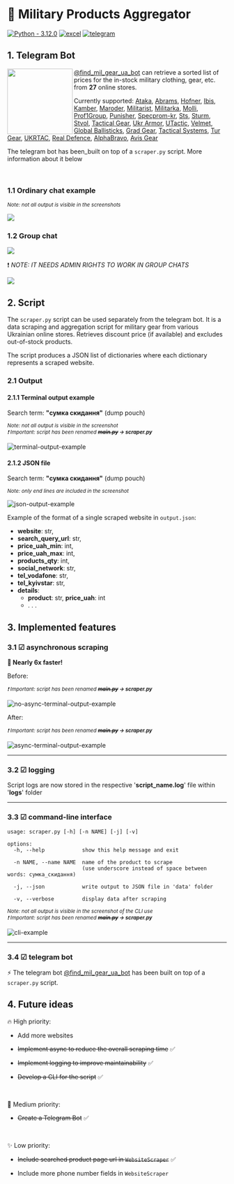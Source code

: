 # 🛒 Military Products Aggregator

[![Python - 3.12.0](https://img.shields.io/badge/Python-3.12.0-f4d159)](https://www.python.org/downloads/release/python-3120/)
[![excel](https://img.shields.io/badge/Excel-online_stores_information-1D6F42)](data/buy-mil-equipment.xlsx)
[![telegram](https://img.shields.io/badge/Telegram-Find_Military_Gear_UA-229ED9)](https://web.telegram.org/k/#@find_mil_gear_ua_bot)

## 1. Telegram Bot

<img src="data/telegram-bot/telegram-bot-qr.jpg" width="150" align="left" margin="20px">

[@find_mil_gear_ua_bot](https://web.telegram.org/k/#@find_mil_gear_ua_bot) can retrieve a sorted list of prices for the in-stock military clothing, gear, etc. from __27__ online stores.

Currently supported:
[Ataka](https://attack.kiev.ua), [Abrams](https://abrams.com.ua), [Hofner](https://hofner.com.ua), [Ibis](https://ibis.net.ua),
[Kamber](https://kamber.com.ua), [Maroder](https://maroder.com.ua), [Militarist](https://militarist.ua),
[Militarka](https://militarka.com.ua), [Molli](https://molliua.com), [Prof1Group](https://prof1group.ua), [Punisher](https://punisher.com.ua),
[Specprom-kr](https://specprom-kr.com.ua), [Sts](https://sts-gear.com), [Sturm](https://sturm.com.ua), [Stvol](https://stvol.ua),
[Tactical Gear](https://tacticalgear.ua), [Ukr Armor](https://ukrarmor.com.ua), [UTactic](https://utactic.com), [Velmet](https://velmet.ua),
[Global Ballisticks](https://globalballistics.com.ua), [Grad Gear](https://gradgear.com.ua), [Tactical Systems](https://tactical-systems.com.ua),
[Tur Gear](https://turgear.com.ua/), [UKRTAC](https://ukrtac.com/en/), [Real Defence](https://real-def.com), [AlphaBravo](https://alphabravo.com.ua),
[Avis Gear](https://avisgear.com)

The telegram bot has been_built on top of a `scraper.py` script. More information about it below

<br clear="left">

### 1.1 Ordinary chat example

<sub>_Note: not all output is visible in the screenshots_</sub>

<img src="data/telegram-bot/telegram-bot-showcase.jpg" align="left"><br clear="left">

### 1.2 Group chat

<img src="data/telegram-bot/telegram-bot-group-1.png" align="left"><br clear="left">

❗ _NOTE: IT NEEDS ADMIN RIGHTS TO WORK IN GROUP CHATS_

<img src="data/telegram-bot/telegram-bot-group-2.png" width>

## 2. Script

The `scraper.py` script can be used separately from the telegram bot. It is a data scraping and aggregation script for military gear from various Ukrainian online stores. Retrieves discount price (if available) and excludes out-of-stock products.

The script produces a JSON list of dictionaries where each dictionary represents a scraped website.

### 2.1 Output

#### 2.1.1 Terminal output example

Search term: __"сумка скидання"__ (dump pouch)

<sub>_Note: not all output is visible in the screenshot_</sub><br>
<sub>_❗ Important: script has been renamed __~~main.py~~ → scraper.py___</sub>

![terminal-output-example](data/mil-products-scraper-cli-example.png)

#### 2.1.2 JSON file

Search term: __"сумка скидання"__ (dump pouch)

<sub>_Note: only end lines are included in the screenshot_</sub>

![json-output-example](data/mil-products-scraper-json-example.png)

Example of the format of a single scraped website in `output.json`:

- __website__: str,
- __search_query_url__: str,
- __price_uah_min__: int,
- __price_uah_max__: int,
- __products_qty__: int,
- __social_network__: str,
- __tel_vodafone__: str,
- __tel_kyivstar__: str,
- __details__:
  - __product__: str, __price_uah__: int
  - . . .

## 3. Implemented features

### 3.1 ☑ __asynchronous scraping__

__🚀 Nearly 6x faster!__

Before:

<sub>_❗ Important: script has been renamed __~~main.py~~ → scraper.py___</sub>

![no-async-terminal-output-example](data/time-no-async.png)

After:

<sub>_❗ Important: script has been renamed __~~main.py~~ → scraper.py___</sub>

![async-terminal-output-example](data/time-async.png)

***

### 3.2 ☑ __logging__

Script logs are now stored in the respective '__script_name.log__' file within '__logs__' folder

***

### 3.3 ☑ __command-line interface__

    usage: scraper.py [-h] [-n NAME] [-j] [-v]

    options:
      -h, --help            show this help message and exit
      
      -n NAME, --name NAME  name of the product to scrape
                            (use underscore instead of space between words: сумка_скидання)
      
      -j, --json            write output to JSON file in 'data' folder
      
      -v, --verbose         display data after scraping

<sub>_Note: not all output is visible in the screenshot of the CLI use_</sub><br>
<sub>_❗ Important: script has been renamed __~~main.py~~ → scraper.py___</sub>

![cli-example](data/mil-products-scraper-cli-interface-example.png)

***

### 3.4 ☑ __telegram bot__

⚡ The telegram bot [@find_mil_gear_ua_bot](https://web.telegram.org/k/#@find_mil_gear_ua_bot) has been built on top of a `scraper.py` script.

## 4. Future ideas

🔥 High priority:

- Add more websites

- ~~Implement async to reduce the overall scraping time~~ ✅

- ~~Implement logging to improve maintainability~~ ✅

- ~~Develop a CLI for the script~~ ✅

<br>

🌟 Medium priority:

- ~~Create a Telegram Bot~~ ✅

<br>

✨ Low priority:

- ~~Include searched product page url in `WebsiteScraper`~~ ✅

- Include more phone number fields in `WebsiteScraper`
